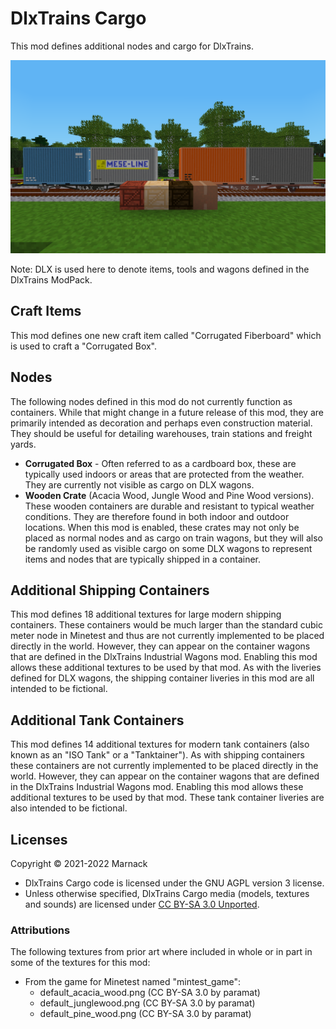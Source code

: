 # DlxTrains Cargo

This mod defines additional nodes and cargo for DlxTrains.

![](screenshot.png)

Note: DLX is used here to denote items, tools and wagons defined in the DlxTrains ModPack.

## Craft Items

This mod defines one new craft item called "Corrugated Fiberboard" which is used to craft a "Corrugated Box".

## Nodes

The following nodes defined in this mod do not currently function as containers.  While that might change in a future release of this mod, they are primarily intended as decoration and perhaps even construction material.  They should be useful for detailing warehouses, train stations and freight yards.

- **Corrugated Box** - Often referred to as a cardboard box, these are typically used indoors or areas that are protected from the weather.  They are currently not visible as cargo on DLX wagons.
- **Wooden Crate** (Acacia Wood, Jungle Wood and Pine Wood versions).  These wooden containers are durable and resistant to typical weather conditions.  They are therefore found in both indoor and outdoor locations.  When this mod is enabled, these crates may not only be placed as normal nodes and as cargo on train wagons, but they will also be randomly used as visible cargo on some DLX wagons to represent items and nodes that are typically shipped in a container.

## Additional Shipping Containers

This mod defines 18 additional textures for large modern shipping containers.  These containers would be much larger than the standard cubic meter node in Minetest and thus are not currently implemented to be placed directly in the world.  However, they can appear on the container wagons that are defined in the DlxTrains Industrial Wagons mod.  Enabling this mod allows these additional textures to be used by that mod.  As with the liveries defined for DLX wagons, the shipping container liveries in this mod are all intended to be fictional.

## Additional Tank Containers

This mod defines 14 additional textures for modern tank containers (also known as an "ISO Tank" or a "Tanktainer").  As with shipping containers these containers are not currently implemented to be placed directly in the world.  However, they can appear on the container wagons that are defined in the DlxTrains Industrial Wagons mod.  Enabling this mod allows these additional textures to be used by that mod.  These tank container liveries are also intended to be fictional.

## Licenses

Copyright © 2021-2022 Marnack

- DlxTrains Cargo code is licensed under the GNU AGPL version 3 license.
- Unless otherwise specified, DlxTrains Cargo media (models, textures and sounds) are licensed under [CC BY-SA 3.0 Unported](https://creativecommons.org/licenses/by-sa/3.0/).

### Attributions

The following textures from prior art where included in whole or in part in some of the textures for this mod:

- From the game for Minetest named "mintest_game":
	- default_acacia_wood.png (CC BY-SA 3.0 by paramat)
	- default_junglewood.png (CC BY-SA 3.0 by paramat)
	- default_pine_wood.png (CC BY-SA 3.0 by paramat)


